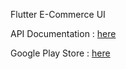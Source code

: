 Flutter E-Commerce UI

API Documentation : [here](https://fakestoreapi.com/docs)

Google Play Store : [here](https://play.google.com/store/apps/details?id=com.popupbits.flutteruichallenges)
